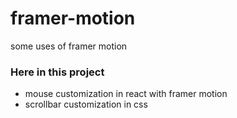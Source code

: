 # framer-motion
some uses of framer motion


### Here in this project
  - mouse customization in react with framer motion
  - scrollbar customization in css
